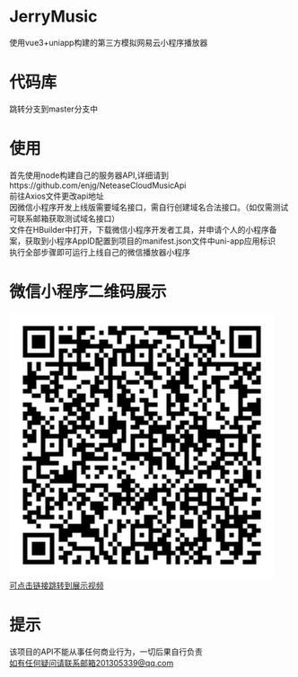 # JerryMusic
使用vue3+uniapp构建的第三方模拟网易云小程序播放器

# 代码库
跳转分支到master分支中

# 使用
首先使用node构建自己的服务器API,详细请到https://github.com/enjg/NeteaseCloudMusicApi<br>
前往Axios文件更改api地址<br>
因微信小程序开发上线版需要域名接口，需自行创建域名合法接口。（如仅需测试可联系邮箱获取测试域名接口）<br>
文件在HBuilder中打开，下载微信小程序开发者工具，并申请个人的小程序备案，获取到小程序AppID配置到项目的manifest.json文件中uni-app应用标识<br>
执行全部步骤即可运行上线自己的微信播放器小程序
# 微信小程序二维码展示
![图像](https://github.com/enjg/JerryMusic/blob/master/img/QR_Code.jpg)<br>
<a href="https://www.bilibili.com/video/BV1sC411x7TF/?spm_id_from=333.999.0.0&vd_source=37cf08c61a51e4962c7a59df2330689c">可点击链接跳转到展示视频</a>

# 提示
该项目的API不能从事任何商业行为，一切后果自行负责<br>
如有任何疑问请联系邮箱201305339@qq.com
